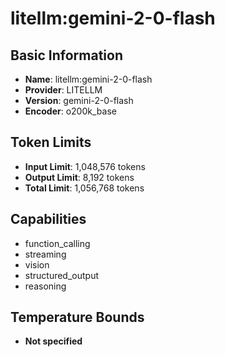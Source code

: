 # litellm:gemini-2-0-flash

## Basic Information
- **Name**: litellm:gemini-2-0-flash
- **Provider**: LITELLM
- **Version**: gemini-2-0-flash
- **Encoder**: o200k_base

## Token Limits
- **Input Limit**: 1,048,576 tokens
- **Output Limit**: 8,192 tokens
- **Total Limit**: 1,056,768 tokens

## Capabilities
- function_calling
- streaming
- vision
- structured_output
- reasoning


## Temperature Bounds
- **Not specified**






